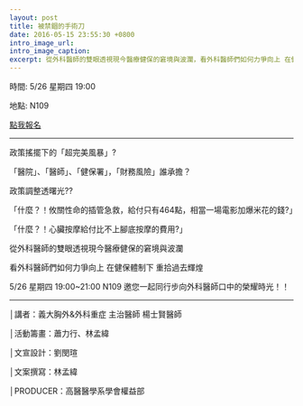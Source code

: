 ```yaml
---
layout: post
title: 被禁錮的手術刀
date: 2016-05-15 23:55:30 +0800
intro_image_url:
intro_image_caption: 
excerpt: 從外科醫師的雙眼透視現今醫療健保的窘境與波瀾，看外科醫師們如何力爭向上 在健保體制下 重拾過去輝煌，5/26 星期四 19:00~21:00 N109 邀您一起同行步向外科醫師口中的榮耀時光！
---
```

時間: 5/26 星期四 19:00

地點: N109

[點我報名](http://goo.gl/forms/xlDcT9T1Im)

------

政策搖擺下的「超完美風暴」?

「醫院」、「醫師」、「健保署」，「財務風險」誰承擔？

政策調整透曙光??

「什麼？！攸關性命的插管急救，給付只有464點，相當一場電影加爆米花的錢?」

「什麼？！心臟按摩給付比不上腳底按摩的費用?」

從外科醫師的雙眼透視現今醫療健保的窘境與波瀾

看外科醫師們如何力爭向上 在健保體制下 重拾過去輝煌

5/26 星期四 19:00~21:00 N109 邀您一起同行步向外科醫師口中的榮耀時光！！

------

│講者：義大胸外&外科重症 主治醫師 楊士賢醫師

│活動籌畫：蕭力行、林孟緯

│文宣設計：劉閔瑄

│文案撰寫：林孟緯

│PRODUCER：高醫醫學系學會權益部
